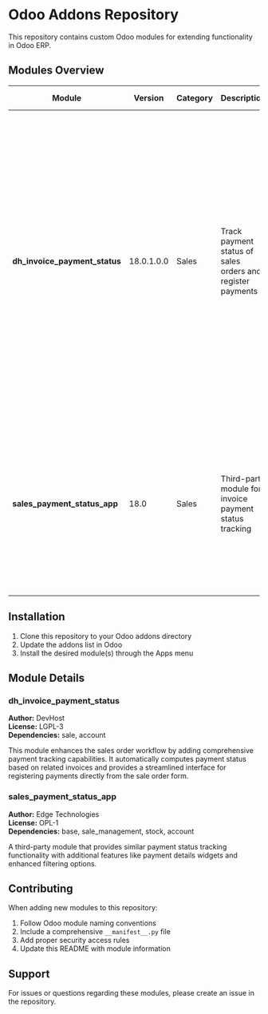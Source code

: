 # Odoo Addons Repository

This repository contains custom Odoo modules for extending functionality in Odoo ERP.

## Modules Overview

| Module | Version | Category | Description | Key Features |
|--------|---------|----------|-------------|--------------|
| **dh_invoice_payment_status** | 18.0.1.0.0 | Sales | Track payment status of sales orders and register payments | • Payment status tracking (No Invoice, Not Paid, Partially Paid, Fully Paid, Overdue)<br>• Register payment button on sale orders<br>• Payment wizard for handling multiple invoices<br>• Automatic status updates based on invoice states<br>• Color-coded status badges |
| **sales_payment_status_app** | 18.0 | Sales | Third-party module for invoice payment status tracking | • Invoice status and payment status display<br>• Payment registration from sale order<br>• Payment details widget<br>• Status filters in tree view<br>• Amount due tracking |

## Installation

1. Clone this repository to your Odoo addons directory
2. Update the addons list in Odoo
3. Install the desired module(s) through the Apps menu

## Module Details

### dh_invoice_payment_status
**Author:** DevHost  
**License:** LGPL-3  
**Dependencies:** sale, account

This module enhances the sales order workflow by adding comprehensive payment tracking capabilities. It automatically computes payment status based on related invoices and provides a streamlined interface for registering payments directly from the sale order form.

### sales_payment_status_app
**Author:** Edge Technologies  
**License:** OPL-1  
**Dependencies:** base, sale_management, stock, account

A third-party module that provides similar payment status tracking functionality with additional features like payment details widgets and enhanced filtering options.

## Contributing

When adding new modules to this repository:
1. Follow Odoo module naming conventions
2. Include a comprehensive `__manifest__.py` file
3. Add proper security access rules
4. Update this README with module information

## Support

For issues or questions regarding these modules, please create an issue in the repository.
